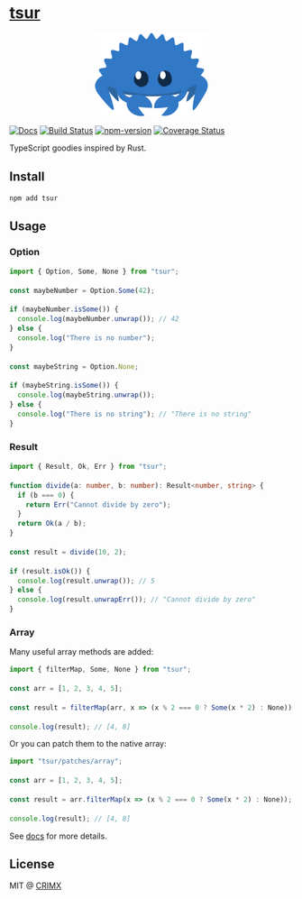 # [tsur](https://github.com/crimx/tsur)

<p align="center">
  <img width="200" src="https://raw.githubusercontent.com/crimx/tsur/main/assets/tsur.svg">
</p>

[![Docs](https://img.shields.io/badge/Docs-read-%23fdf9f5)](https://crimx.github.io/tsur)
[![Build Status](https://img.shields.io/github/actions/workflow/status/crimx/tsur/build.yml)](https://github.com/crimx/tsur/actions/workflows/build.yml)
[![npm-version](https://img.shields.io/npm/v/tsur.svg)](https://www.npmjs.com/package/tsur)
[![Coverage Status](https://img.shields.io/coveralls/github/crimx/tsur/main)](https://coveralls.io/github/crimx/tsur?branch=main)

TypeScript goodies inspired by Rust.

## Install

```
npm add tsur
```

## Usage

### Option

```ts
import { Option, Some, None } from "tsur";

const maybeNumber = Option.Some(42);

if (maybeNumber.isSome()) {
  console.log(maybeNumber.unwrap()); // 42
} else {
  console.log("There is no number");
}

const maybeString = Option.None;

if (maybeString.isSome()) {
  console.log(maybeString.unwrap());
} else {
  console.log("There is no string"); // "There is no string"
}
```

### Result

```ts
import { Result, Ok, Err } from "tsur";

function divide(a: number, b: number): Result<number, string> {
  if (b === 0) {
    return Err("Cannot divide by zero");
  }
  return Ok(a / b);
}

const result = divide(10, 2);

if (result.isOk()) {
  console.log(result.unwrap()); // 5
} else {
  console.log(result.unwrapErr()); // "Cannot divide by zero"
}
```

### Array

Many useful array methods are added:

```ts
import { filterMap, Some, None } from "tsur";

const arr = [1, 2, 3, 4, 5];

const result = filterMap(arr, x => (x % 2 === 0 ? Some(x * 2) : None));

console.log(result); // [4, 8]
```

Or you can patch them to the native array:

```ts
import "tsur/patches/array";

const arr = [1, 2, 3, 4, 5];

const result = arr.filterMap(x => (x % 2 === 0 ? Some(x * 2) : None));

console.log(result); // [4, 8]
```

See [docs](https://crimx.github.io/tsur) for more details.

## License

MIT @ [CRIMX](https://github.com/crimx)
